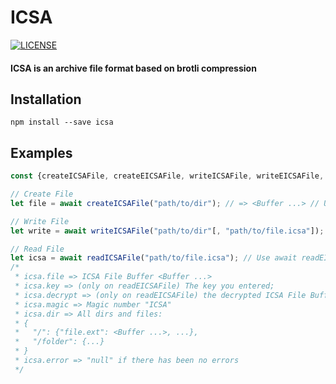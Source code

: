 # ICSA

[![LICENSE](https://img.shields.io/badge/LICENSE-MIT-c40000.svg?style=for-the-badge)](https://github.com/Pharuxtan/ICSA/blob/master/LICENSE)

#### ICSA is an archive file format based on brotli compression

## Installation

```
npm install --save icsa
```

## Examples

```js
const {createICSAFile, createEICSAFile, writeICSAFile, writeEICSAFile, readICSAFile, readEICSAFile} = require("icsa");

// Create File
let file = await createICSAFile("path/to/dir"); // => <Buffer ...> // Use await createEICSAFile("path/to/file.icsa", "32 key length") for create encrypted icsa;

// Write File
let write = await writeICSAFile("path/to/dir"[, "path/to/file.icsa"]); // => 'file "path/to/file.icsa" created' // Use await writeEICSAFile("path/to/file.icsa", "32 key length"[, "path/to/file.icsa"]) for write encrypted icsa;

// Read File
let icsa = await readICSAFile("path/to/file.icsa"); // Use await readEICSAFile("path/to/file.icsa", "32 key length") for read encrypted icsa
/*
 * icsa.file => ICSA File Buffer <Buffer ...>
 * icsa.key => (only on readEICSAFile) The key you entered;
 * icsa.decrypt => (only on readEICSAFile) the decrypted ICSA File Buffer <Buffer ...>
 * icsa.magic => Magic number "ICSA"
 * icsa.dir => All dirs and files:
 * {
 *   "/": {"file.ext": <Buffer ...>, ...},
 *   "/folder": {...}
 * }
 * icsa.error => "null" if there has been no errors
 */
```
